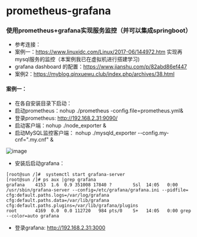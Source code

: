 # prometheus-grafana
### 使用prometheus+grafana实现服务监控（并可以集成springboot）


* 参考连接： 
* 案例一：https://www.linuxidc.com/Linux/2017-06/144972.htm   实现再mysql服务的监控（本案例我已在虚拟机进行搭建学习)
* grafana dashboard 的配置：https://www.jianshu.com/p/82abd86ef447
* 案例2：https://myblog.qinxuewu.club/index.php/archives/38.html

#### 案例一：

* 在各自安装目录下启动：
* 启动prometheus：nohup ./prometheus -config.file=prometheus.yml&
* 登录prometheus: http://192.168.2.31:9090/
* 启动客户端：nohup ./node_exporter &
* 启动MySQL监控客户端： nohup ./mysqld_exporter --config.my-cnf=".my.cnf" &

![image](https://www.linuxidc.com/upload/2017_06/170619163967335.png)

* 安装后启动grafana： 
```
[root@sun /]#  systemctl start grafana-server
[root@sun /]# ps aux |grep grafana
grafana    4153  1.6  0.9 351008 17840 ?        Ssl  14:05   0:00 /usr/sbin/grafana-server --config=/etc/grafana/grafana.ini --pidfile= cfg:default.paths.logs=/var/log/grafana cfg:default.paths.data=/var/lib/grafana cfg:default.paths.plugins=/var/lib/grafana/plugins
root       4169  0.0  0.0 112720   984 pts/0    S+   14:05   0:00 grep --color=auto grafana
```
* 登录grafana: http://192.168.2.31:3000
